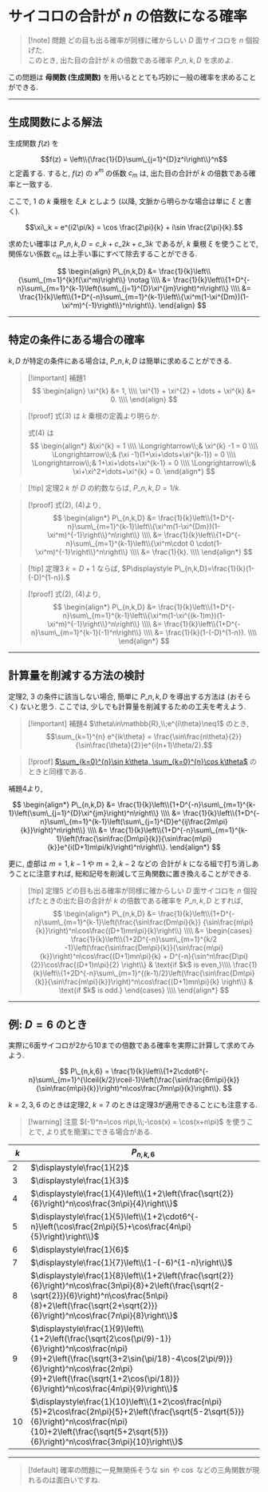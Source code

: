 # サイコロの合計が $n$ の倍数になる確率

> [!note] 問題
> どの目も出る確率が同様に確からしい $D$ 面サイコロを $n$ 個投げた.  
> このとき, 出た目の合計が $k$ の倍数である確率 $P\_{n,k,D}$ を求めよ.

この問題は **母関数 (生成関数)** を用いるととても巧妙に一般の確率を求めることができる.

---

## 生成関数による解法

生成関数 $f(z)$ を

$$f(z) = \left\\{\frac{1}{D}\sum\_{j=1}^{D}z^i\right\\}^n$$ と定義する.
すると, $f(z)$ の $x^m$ の係数 $c_m$ は, 出た目の合計が $k$ の倍数である確率と一致する.

ここで, $1$ の $k$ 乗根を $\xi\_k$ としよう (以降, 文脈から明らかな場合は単に $\xi$ と書く).

$$\xi\_k = e^{i2\pi/k} = \cos \frac{2\pi}{k} + i\sin \frac{2\pi}{k}.$$

求めたい確率は $P\_{n,k,D} = c\_k+c\_{2k}+c\_{3k}$ であるが, $k$ 乗根 $\xi$ を使うことで,
関係ない係数 $c_m$ は上手い事にすべて除去することができる.

$$
\begin{align}
P\_{n,k,D} 
&= \frac{1}{k}\left\\{\sum\_{m=1}^{k}f(\xi^m)\right\\}  \notag \\\\
&= \frac{1}{k}\left\\{1+D^{-n}\sum\_{m=1}^{k-1}\left(\sum\_{j=1}^{D}\xi^{jm}\right)^n\right\\} \\\\
&= \frac{1}{k}\left\\{1+D^{-n}\sum\_{m=1}^{k-1}\left\\{\xi^m(1-\xi^{Dm})(1-\xi^m)^{-1}\right\\}^n\right\\}.
\end{align}
$$


---

## 特定の条件にある場合の確率

$k, D$ が特定の条件にある場合は, $P\_{n,k,D}$ は簡単に求めることができる.

> [!important] 補題1
> $$
> \begin{align}
>     \xi^{k} &= 1, \\\\
>     \xi^{1} + \xi^{2} + \dots + \xi^{k} &= 0. \\\\
> \end{align}
> $$

> [!proof]
> 式(3) は $k$ 乗根の定義より明らか.
>
> 式(4) は
> $$
> \begin{align*}
>   &\xi^{k} = 1 \\\\
>   \Longrightarrow\\;&
>   \xi^{k} -1 = 0 \\\\
>   \Longrightarrow\\;&
>   (\xi -1)(1+\xi+\dots+\xi^{k-1}) = 0 \\\\
>   \Longrightarrow\\;&
>   1+\xi+\dots+\xi^{k-1} = 0 \\\\
>   \Longrightarrow\\;&
>   \xi+\xi^2+\dots+\xi^{k} = 0.
> \end{align*}
> $$

> [!tip] 定理2
> $k$ が $D$ の約数ならば, $P\_{n,k,D}=1/k.$

> [!proof]
> 式(2), (4)より, 
> $$
> \begin{align*}
>   P\_{n,k,D} 
>   &= \frac{1}{k}\left\\{1+D^{-n}\sum\_{m=1}^{k-1}\left\\{\xi^m(1-\xi^{Dm})(1-\xi^m)^{-1}\right\\}^n\right\\} \\\\
>   &= \frac{1}{k}\left\\{1+D^{-n}\sum\_{m=1}^{k-1}\left\\{\xi^m\cdot 0 \cdot(1-\xi^m)^{-1}\right\\}^n\right\\} \\\\
>   &= \frac{1}{k}. \\\\
> \end{align*}
> $$

> [!tip] 定理3
> $k=D+1$ ならば, $P\displaystyle P\_{n,k,D}=\frac{1}{k}(1-(-D)^{1-n}).$

> [!proof]
> 式(2), (4)より, 
> $$
> \begin{align*}
>   P\_{n,k,D} 
>   &= \frac{1}{k}\left\\{1+D^{-n}\sum\_{m=1}^{k-1}\left\\{\xi^m(1-\xi^{(k-1)m})(1-\xi^m)^{-1}\right\\}^n\right\\} \\\\
>   &= \frac{1}{k}\left\\{1+D^{-n}\sum\_{m=1}^{k-1}(-1)^n\right\\} \\\\
>   &= \frac{1}{k}(1-(-D)^{1-n}). \\\\
> \end{align*}
> $$

---

## 計算量を削減する方法の検討

定理2, 3 の条件に該当しない場合, 簡単に $P\_{n,k,D}$ を導出する方法は (おそらく) ないと思う.
ここでは, 少しでも計算量を削減するための工夫を考えよう.

> [!important] 補題4
> $\theta\in\mathbb{R},\\;e^{i\theta}\neq1$ のとき,
> $$\sum_{k=1}^{n} e^{ik\theta} = \frac{\sin\frac{n\theta}{2}}{\sin\frac{\theta}{2}}e^{i(n+1)\theta/2}.$$

> [!proof]
> [$\sum_{k=0}^{n}\sin k\theta, \sum_{k=0}^{n}\cos k\theta$](../analysis/sum_sin_cos.md) のときと同様である.

補題4より,

$$
\begin{align*}
P\_{n,k,D} 
&= \frac{1}{k}\left\\{1+D^{-n}\sum\_{m=1}^{k-1}\left(\sum\_{j=1}^{D}\xi^{jm}\right)^n\right\\} \\\\
&= \frac{1}{k}\left\\{1+D^{-n}\sum\_{m=1}^{k-1}\left(\sum\_{j=1}^{D}e^{ij\frac{2m\pi}{k}}\right)^n\right\\} \\\\
&= \frac{1}{k}\left\\{1+D^{-n}\sum\_{m=1}^{k-1}\left(\frac{\sin\frac{Dm\pi}{k}}{\sin\frac{m\pi}{k}}e^{i(D+1)m\pi/k}\right)^n\right\\}.
\end{align*}
$$

更に, 虚部は $m=1,k-1$ や $m=2,k-2$ などの 合計が $k$ になる組で打ち消しあうことに注意すれば, 総和記号を削減して三角関数に置き換えることができる.

> [!tip] 定理5
> どの目も出る確率が同様に確からしい $D$ 面サイコロを $n$ 個投げたときの出た目の合計が $k$ の倍数である確率を $P\_{n,k,D}$ とすれば, 
> $$
> \begin{align*}
> P\_{n,k,D} 
> &= \frac{1}{k}\left\\{1+D^{-n}\sum\_{m=1}^{k-1}\left(\frac{\sin\frac{Dm\pi}{k}} {\sin\frac{m\pi}{k}}\right)^n\cos\frac{(D+1)mn\pi}{k}\right\\} \\\\
> &= \begin{cases}
> \frac{1}{k}\left\\{1+2D^{-n}\sum\_{m=1}^{k/2 -1}\left(\frac{\sin\frac{Dm\pi}{k}}{\sin\frac{m\pi}{k}}\right)^n\cos\frac{(D+1)mn\pi}{k} + D^{-n}{\sin^n\frac{D\pi}{2}}\cos\frac{(D+1)n\pi}{2}
> \right\\}  & \text{if $k$ is even,}\\\\
> \frac{1}{k}\left\\{1+2D^{-n}\sum\_{m=1}^{(k-1)/2}\left(\frac{\sin\frac{Dm\pi}{k}}{\sin\frac{m\pi}{k}}\right)^n\cos\frac{(D+1)mn\pi}{k} \right\\} & \text{if $k$ is odd.}
> \end{cases} \\\\
> \end{align*}
> $$

---

## 例: $D=6$ のとき

実際に6面サイコロが2から10までの倍数である確率を実際に計算して求めてみよう.

$$
P\_{n,k,6} 
= \frac{1}{k}\left\\{1+2\cdot6^{-n}\sum\_{m=1}^{\lceil{k/2}\rceil-1}\left(\frac{\sin\frac{6m\pi}{k}} {\sin\frac{m\pi}{k}}\right)^n\cos\frac{7mn\pi}{k}\right\\}.
$$

$k=2,3,6$ のときは定理2, $k=7$ のときは定理3が適用できることにも注意する.

> [!warning] 注意
> $(-1)^n=\cos n\pi,\\;-\cos(x) = \cos(x+n\pi)$ を使うことで, より式を簡潔にできる場合がある.

|$k$|$P_{n,k,6}$|
|--|--|
|2|$\displaystyle\frac{1}{2}$|
|3|$\displaystyle\frac{1}{3}$|
|4|$\displaystyle\frac{1}{4}\left\\{1+2\left(\frac{\sqrt{2}}{6}\right)^n\cos\frac{3n\pi}{4}\right\\}$|
|5|$\displaystyle\frac{1}{5}\left\\{1+2\cdot6^{-n}\left(\cos\frac{2n\pi}{5}+\cos\frac{4n\pi}{5}\right)\right\\}$|
|6|$\displaystyle\frac{1}{6}$|
|7|$\displaystyle\frac{1}{7}\left\\{1-(-6)^{1-n}\right\\}$|
|8|$\displaystyle\frac{1}{8}\left\\{1+2\left(\frac{\sqrt{2}}{6}\right)^n\cos\frac{3n\pi}{8}+2\left(\frac{\sqrt{2-\sqrt{2}}}{6}\right)^n\cos\frac{5n\pi}{8}+2\left(\frac{\sqrt{2+\sqrt{2}}}{6}\right)^n\cos\frac{7n\pi}{8}\right\\}$|
|9|$\displaystyle\frac{1}{9}\left\\{1+2\left(\frac{\sqrt{2\cos(\pi/9)-1}}{6}\right)^n\cos\frac{n\pi}{9}+2\left(\frac{\sqrt{3+2\sin(\pi/18)-4\cos(2\pi/9)}}{6}\right)^n\cos\frac{2n\pi}{9}+2\left(\frac{\sqrt{1+2\cos(\pi/18)}}{6}\right)^n\cos\frac{4n\pi}{9}\right\\}$|
|10|$\displaystyle\frac{1}{10}\left\\{1+2\cos\frac{n\pi}{5}+2\cos\frac{2n\pi}{5}+2\left(\frac{\sqrt{5-2\sqrt{5}}}{6}\right)^n\cos\frac{n\pi}{10}+2\left(\frac{\sqrt{5+2\sqrt{5}}}{6}\right)^n\cos\frac{3n\pi}{10}\right\\}$|

---

> [!default]
> 確率の問題に一見無関係そうな $\sin$ や $\cos$ などの三角関数が現れるのは面白いですね.